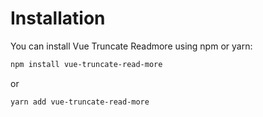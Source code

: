 
# Installation

You can install Vue Truncate Readmore using npm or yarn:

```bash
npm install vue-truncate-read-more
```

or

```bash
yarn add vue-truncate-read-more
```

